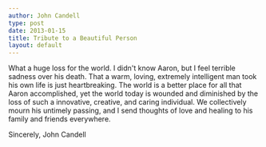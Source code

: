 ```yaml
---
author: John Candell
type: post
date: 2013-01-15
title: Tribute to a Beautiful Person
layout: default
---
```

What a huge loss for the world. I didn't know Aaron, but I feel terrible sadness over his death. That a warm, loving, extremely intelligent man took his own life is just heartbreaking. The world is a better place for all that Aaron accomplished, yet the world today is wounded and diminished by the loss of such a innovative, creative, and caring individual. We collectively mourn his untimely passing, and I send thoughts of love and healing to his family and friends everywhere.

Sincerely, John Candell
